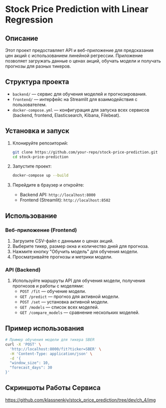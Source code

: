 # Stock Price Prediction with Linear Regression

## Описание

Этот проект предоставляет API и веб-приложение для предсказания цен акций с использованием линейной регрессии. Приложение позволяет загружать данные о ценах акций, обучать модели и получать прогнозы для разных тикеров.

## Структура проекта

- `backend/` — сервис для обучения моделей и прогнозирования.
- `frontend/` — интерфейс на Streamlit для взаимодействия с пользователем.
- `docker-compose.yml` — конфигурация для запуска всех сервисов (backend, frontend, Elasticsearch, Kibana, Filebeat).

## Установка и запуск

1. Клонируйте репозиторий:
    ```bash
    git clone https://github.com/your-repo/stock-price-prediction.git
    cd stock-price-prediction
    ```

2. Запустите проект:
    ```bash
    docker-compose up --build
    ```

3. Перейдите в браузер и откройте:
    - Backend API: `http://localhost:8000`
    - Frontend (Streamlit): `http://localhost:8502`

## Использование

### Веб-приложение (Frontend)

1. Загрузите CSV-файл с данными о ценах акций.
2. Выберите тикер, размер окна и количество дней для прогноза.
3. Нажмите кнопку "Обучить модель" для обучения модели.
4. Просматривайте прогнозы и метрики модели.

### API (Backend)

1. Используйте маршруты API для обучения модели, получения прогнозов и работы с моделями:
    - `POST /fit` — обучение модели.
    - `GET /predict` — прогноз для активной модели.
    - `POST /set` — установка активной модели.
    - `GET /models` — список всех моделей.
    - `GET /compare_models` — сравнение нескольких моделей.

## Пример использования

```bash
# Пример обучения модели для тикера SBER
curl -X 'POST' \
  'http://localhost:8000/fit?ticker=SBER' \
  -H 'Content-Type: application/json' \
  -d '{
  "window_size": 10,
  "forecast_days": 30
}'
```

## Скриншоты Работы Сервиса

https://github.com/klassnenkiy/stock_price_prediction/tree/dev/ch_4/img
